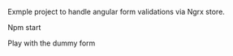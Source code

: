 Exmple project to handle angular form validations via Ngrx store.

Npm start

Play with the dummy form
